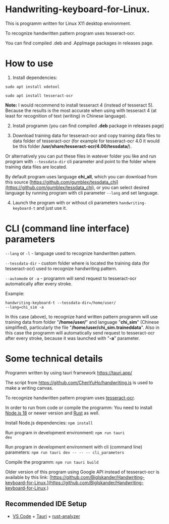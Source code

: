 # Handwriting-keyboard-for-Linux.

This is programm written for Linux X11 desktop environment.

To recognize handwritten pattern program uses tesseract-ocr.

You can find compiled .deb and .AppImage packages in releases page.

# How to use

1) Install dependencies:

<code>sudo apt install xdotool</code>

<code>sudo apt install tesseract-ocr</code>

**Note:** I would recommend to install tesseract 4 (instead of tesseract 5). Because the results is the most accurate when using with tesseract 4 (at least for recognition of text (writing) in Chinese language).

2) Install programm (you can find compiled <b>.deb</b> package in releases page)

3) Download training data for tesseract-ocr and copy training data files to data folder of tesseract-ocr (for example for tesseract-ocr 4.0 it would be this folder <b>/usr/share/tesseract-ocr/4.00/tessdata/</b>).

Or alternatively you can put these files in watever folder you like and run program with <code>--tessdata-dir</code> cli parameter and point to the folder where training data files are located.

By default program uses language <b>chi_all</b>, which you can download from this source [https://github.com/gumblex/tessdata_chi](https://github.com/gumblex/tessdata_chi), or you can select desired language by running program with cli parameter <code>--lang</code> and set language.

4) Launch the program with or without cli parameters <code>handwriting-keyboard-t</code> and just use it.

# CLI (command line interface) parameters

<code>--lang</code> or <code>-l</code> - language used to recognize handwritten pattern.

<code>--tessdata-dir</code> - custom folder where is located the training data (for tesseract-ocr) used to recognize handwriting pattern.

<code>--automode</code> or <code>-a</code> - programm will send request to tesseract-ocr automatically after every stroke.

Example:

<code>handwriting-keyboard-t --tessdata-dir=/home/user/ --lang=chi_sim -a</code>

In this case (above), to recognize hand written pattern programm will use training data from folder "<b>/home/user/</b>" and language "<b>chi_sim</b>" (Chinese simplified), particularly the file "<b>/home/user/chi_sim.traineddata</b>". Also in this case the programm will automatically send request to tesseract-ocr after every stroke, because it was launched with "<b>-a</b>" parameter.

# Some technical details

Programm written by using tauri framework https://tauri.app/

The script from https://github.com/ChenYuHo/handwriting.js is used to make a writing canvas.

To recognize handwritten pattern program uses [tesseract-ocr](https://github.com/tesseract-ocr/tesseract).

In order to run from code or compile the programm: You need to install [Node.js 18](https://nodejs.org/en) or newer version and [Rust](https://www.rust-lang.org/) as well.

Install Node.js dependencies: <code>npm install</code>

Run program in development environment: <code>npm run tauri dev</code>

Run program in development environment with cli (command line) parameters: <code>npm run tauri dev -- -- -- cli_parameters</code>

Compile the programm: <code>npm run tauri build</code>

Older version of this program using Google API instead of tesseract-ocr is available by this link: [https://github.com/BigIskander/Handwriting-keyboard-for-Linux.](https://github.com/BigIskander/Handwriting-keyboard-for-Linux.)

## Recommended IDE Setup

- [VS Code](https://code.visualstudio.com/) + [Tauri](https://marketplace.visualstudio.com/items?itemName=tauri-apps.tauri-vscode) + [rust-analyzer](https://marketplace.visualstudio.com/items?itemName=rust-lang.rust-analyzer)
